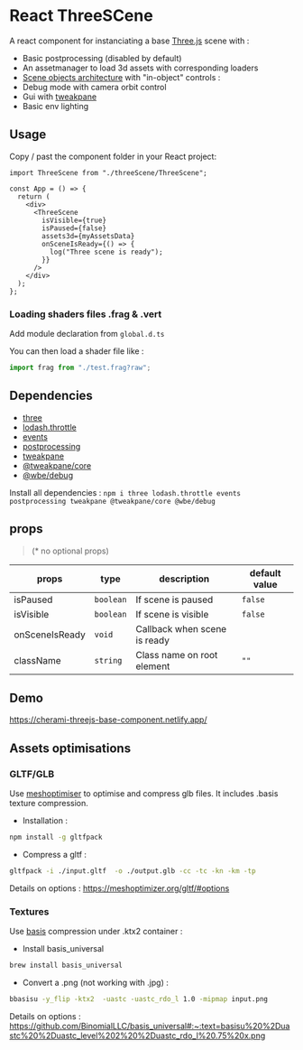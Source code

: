 # React ThreeSCene

A react component for instanciating a base [Three.js](https://threejs.org/) scene with :

- Basic postprocessing (disabled by default)
- An assetmanager to load 3d assets with corresponding loaders
- [Scene objects architecture](./3D/sceneObjects/) with "in-object" controls :
- Debug mode with camera orbit control
- Gui with [tweakpane](https://www.npmjs.com/package/tweakpane)
- Basic env lighting

## Usage

Copy / past the component folder in your React project:

```tsx
import ThreeScene from "./threeScene/ThreeScene";

const App = () => {
  return (
    <div>
      <ThreeScene
        isVisible={true}
        isPaused={false}
        assets3d={myAssetsData}
        onSceneIsReady={() => {
          log("Three scene is ready");
        }}
      />
    </div>
  );
};
```

### Loading shaders files .frag & .vert

Add module declaration from `global.d.ts`

You can then load a shader file like :

```javascript
import frag from "./test.frag?raw";
```

## Dependencies

- [three](https://www.npmjs.com/package/three)
- [lodash.throttle](https://www.npmjs.com/package/lodash.throttle)
- [events](https://www.npmjs.com/package/events)
- [postprocessing](https://www.npmjs.com/package/postprocessing)
- [tweakpane](https://www.npmjs.com/package/tweakpane)
- [@tweakpane/core](https://www.npmjs.com/package/@tweakpane/core)
- [@wbe/debug](https://www.npmjs.com/package/@wbe/debug)

Install all dependencies :
`npm i three lodash.throttle events postprocessing tweakpane @tweakpane/core @wbe/debug`

## props

> (\* no optional props)

| props          | type      | description                  | default value |
| -------------- | --------- | ---------------------------- | ------------- |
| isPaused       | `boolean` | If scene is paused           | `false`       |
| isVisible      | `boolean` | If scene is visible          | `false`       |
| onSceneIsReady | `void`    | Callback when scene is ready | ` `           |
| className      | `string`  | Class name on root element   | `""`          |

## Demo

https://cherami-threejs-base-component.netlify.app/

## Assets optimisations

### GLTF/GLB

Use [meshoptimiser](https://meshoptimizer.org/gltf/) to optimise and compress glb files. It includes .basis texture compression.

- Installation : 
```bash
npm install -g gltfpack
```

- Compress a gltf : 
```bash
gltfpack -i ./input.gltf  -o ./output.glb -cc -tc -kn -km -tp
```
Details on options :  https://meshoptimizer.org/gltf/#options



### Textures

Use  [basis](https://medium.com/samsung-internet-dev/using-basis-textures-in-three-js-6eb7e104447d#:~:text=Textures%20in%20Three.-,js,and%20requires%20the%20latest%20THREE.)  compression under .ktx2 container : 

- Install basis_universal
```bash
brew install basis_universal
```

- Convert a .png (not working with .jpg) :
```bash
bbasisu -y_flip -ktx2  -uastc -uastc_rdo_l 1.0 -mipmap input.png
```
Details on options : https://github.com/BinomialLLC/basis_universal#:~:text=basisu%20%2Duastc%20%2Duastc_level%202%20%2Duastc_rdo_l%20.75%20x.png

